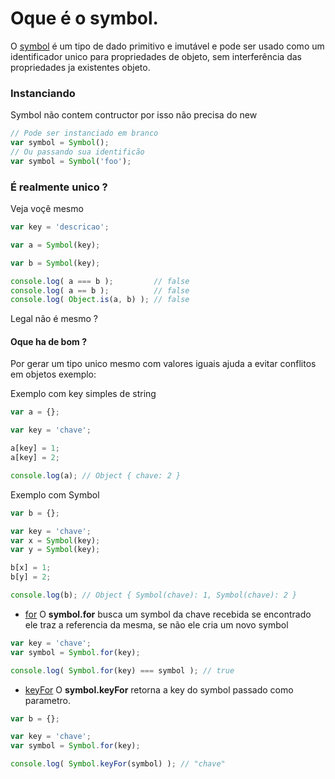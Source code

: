 # Oque é o symbol.
O [symbol](https://tc39.github.io/proposal-Symbol-description/) é um tipo de dado primitivo e imutável e pode ser usado como um identificador unico para propriedades de objeto, sem interferência das propriedades ja existentes objeto.


### Instanciando 
Symbol não contem contructor por isso não precisa do new
```javascript
// Pode ser instanciado em branco
var symbol = Symbol();
// Ou passando sua identificão
var symbol = Symbol('foo');
```

### É realmente unico ?
Veja voçê mesmo 
```javascript
var key = 'descricao';

var a = Symbol(key);

var b = Symbol(key);

console.log( a === b );         // false
console.log( a == b );          // false
console.log( Object.is(a, b) ); // false
```
Legal não é mesmo ?

#### Oque ha de bom ?
Por gerar um tipo unico mesmo com valores iguais ajuda a evitar conflitos em objetos exemplo:

Exemplo com key simples de string

```javascript
var a = {};

var key = 'chave';

a[key] = 1;
a[key] = 2;

console.log(a); // Object { chave: 2 }
```

Exemplo com Symbol

```javascript
var b = {};

var key = 'chave';
var x = Symbol(key);
var y = Symbol(key);

b[x] = 1;
b[y] = 2;

console.log(b); // Object { Symbol(chave): 1, Symbol(chave): 2 }
```

- [for](http://www.ecma-international.org/ecma-262/6.0/#sec-symbol.for) O **symbol.for** busca um symbol da chave recebida se encontrado ele traz a referencia da mesma, se não ele cria um novo symbol
```javascript
var key = 'chave';
var symbol = Symbol.for(key);

console.log( Symbol.for(key) === symbol ); // true
```

- [keyFor](http://www.ecma-international.org/ecma-262/6.0/#sec-symbol.keyfor)  O **symbol.keyFor** retorna a key do symbol passado como parametro.
```javascript
var b = {};

var key = 'chave';
var symbol = Symbol.for(key);

console.log( Symbol.keyFor(symbol) ); // "chave"
```
